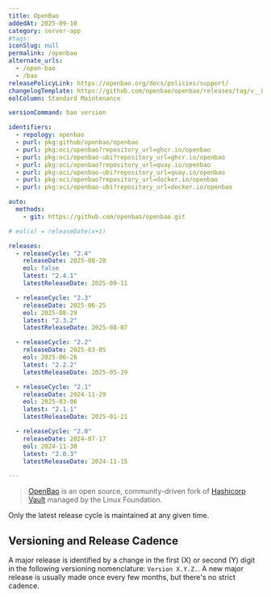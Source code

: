 ```yaml
---
title: OpenBao
addedAt: 2025-09-10
category: server-app
#tags: 
iconSlug: null
permalink: /openbao
alternate_urls:
  - /open-bao
  - /bao
releasePolicyLink: https://openbao.org/docs/policies/support/
changelogTemplate: https://github.com/openbao/openbao/releases/tag/v__LATEST__
eolColumn: Standard Maintenance

versionCommand: bao version

identifiers:
  - repology: openbao
  - purl: pkg:github/openbao/openbao
  - purl: pkg:oci/openbao?repository_url=ghcr.io/openbao
  - purl: pkg:oci/openbao-ubi?repository_url=ghcr.io/openbao
  - purl: pkg:oci/openbao?repository_url=quay.io/openbao
  - purl: pkg:oci/openbao-ubi?repository_url=quay.io/openbao
  - purl: pkg:oci/openbao?repository_url=docker.io/openbao
  - purl: pkg:oci/openbao-ubi?repository_url=docker.io/openbao

auto:
  methods:
    - git: https://github.com/openbao/openbao.git

# eol(x) = releaseDate(x+1)

releases:
  - releaseCycle: "2.4"
    releaseDate: 2025-08-28
    eol: false
    latest: "2.4.1"
    latestReleaseDate: 2025-09-11

  - releaseCycle: "2.3"
    releaseDate: 2025-06-25
    eol: 2025-08-29
    latest: "2.3.2"
    latestReleaseDate: 2025-08-07

  - releaseCycle: "2.2"
    releaseDate: 2025-03-05
    eol: 2025-06-26
    latest: "2.2.2"
    latestReleaseDate: 2025-05-29

  - releaseCycle: "2.1"
    releaseDate: 2024-11-29
    eol: 2025-03-06
    latest: "2.1.1"
    latestReleaseDate: 2025-01-21

  - releaseCycle: "2.0"
    releaseDate: 2024-07-17
    eol: 2024-11-30
    latest: "2.0.3"
    latestReleaseDate: 2024-11-15

---
```


> [OpenBao](https://openbao.org/) is an open source, community-driven fork of [Hashicorp Vault](/hashicorp-vault) managed by the Linux Foundation.

Only the latest release cycle is maintained at any given time.

## Versioning and Release Cadence

A major release is identified by a change in the first (X) or second (Y) digit in the following
versioning nomenclature: `Version X.Y.Z.`. A new major release is
usually made once every few months, but there's no strict cadence.
